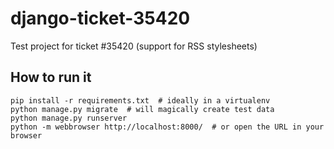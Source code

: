 # django-ticket-35420
Test project for ticket #35420 (support for RSS stylesheets)

## How to run it

```
pip install -r requirements.txt  # ideally in a virtualenv
python manage.py migrate  # will magically create test data
python manage.py runserver
python -m webbrowser http://localhost:8000/  # or open the URL in your browser
```
